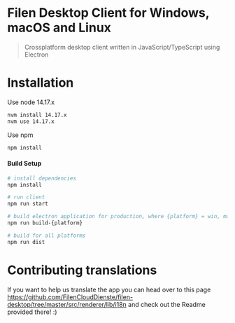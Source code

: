 # Filen Desktop Client for Windows, macOS and Linux
> Crossplatform desktop client written in JavaScript/TypeScript using Electron

# Installation

Use node 14.17.x

``` bash
nvm install 14.17.x
nvm use 14.17.x
```

Use npm

``` bash
npm install
```

#### Build Setup

``` bash
# install dependencies
npm install

# run client
npm run start

# build electron application for production, where {platform} = win, mac or linux
npm run build-{platform}

# build for all platforms
npm run dist

```

# Contributing translations

If you want to help us translate the app you can head over to this page https://github.com/FilenCloudDienste/filen-desktop/tree/master/src/renderer/lib/i18n and check out the Readme provided there! :)
